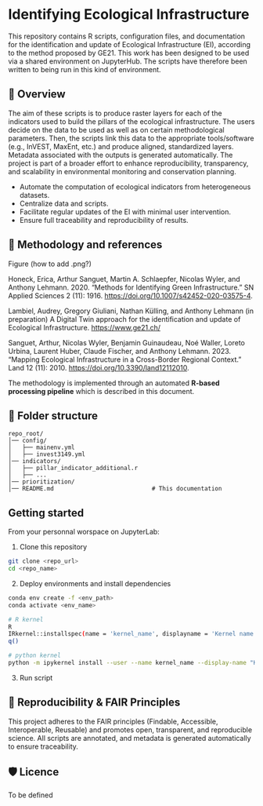 # Identifying Ecological Infrastructure
This repository contains R scripts, configuration files, and documentation for the identification and update of Ecological Infrastructure (EI), according to the method proposed by GE21. 
This work has been designed to be used via a shared environment on JupyterHub. The scripts have therefore been written to being run in this kind of environment. 

## 📌 Overview 
The aim of these scripts is to produce raster layers for each of the indicators used to build the pillars of the ecological infrastructure. The users decide on the data to be used as well as on certain methodological parameters. Then, the scripts link this data to the appropriate tools/software (e.g., InVEST, MaxEnt, etc.) and produce aligned, standardized layers. Metadata associated with the outputs is generated automatically.
The project is part of a broader effort to enhance reproducibility, transparency, and scalability in environmental monitoring and conservation planning.
- Automate the computation of ecological indicators from heterogeneous datasets.
- Centralize data and scripts.
- Facilitate regular updates of the EI with minimal user intervention.
- Ensure full traceability and reproducibility of results.


## 📖 Methodology and references 

Figure (how to add .png?)

Honeck, Erica, Arthur Sanguet, Martin A. Schlaepfer, Nicolas Wyler, and Anthony Lehmann. 2020. “Methods for Identifying Green Infrastructure.” SN Applied Sciences 2 (11): 1916. https://doi.org/10.1007/s42452-020-03575-4.

Lambiel, Audrey, Gregory Giuliani, Nathan Külling, and Anthony Lehmann (in preparation) A Digital Twin approach for the identification and update of Ecological Infrastructure.
https://www.ge21.ch/

Sanguet, Arthur, Nicolas Wyler, Benjamin Guinaudeau, Noé Waller, Loreto Urbina, Laurent Huber, Claude Fischer, and Anthony Lehmann. 2023. “Mapping Ecological Infrastructure in a Cross-Border Regional Context.” Land 12 (11): 2010. https://doi.org/10.3390/land12112010. 

The methodology is implemented through an automated **R-based processing pipeline** which is described in this document.

## 📂 Folder structure

```
repo_root/
│── config/
│   ├── mainenv.yml
│   ├── invest3149.yml
│── indicators/                            
│   ├── pillar_indicator_additional.r
│   ├── ...
│── prioritization/ 
│── README.md                            # This documentation
```

## Getting started
From your personnal worspace on JupyterLab:

1. Clone this repository

```bash
git clone <repo_url>
cd <repo_name>
```

2. Deploy environments and install dependencies

```bash
conda env create -f <env_path>
conda activate <env_name>

# R kernel
R
IRkernel::installspec(name = 'kernel_name', displayname = 'Kernel name')
q()

# python kernel
python -m ipykernel install --user --name kernel_name --display-name "Kernel name"
```

3. Run script

## 🚀 Reproducibility & FAIR Principles
This project adheres to the FAIR principles (Findable, Accessible, Interoperable, Reusable) and promotes open, transparent, and reproducible science. All scripts are annotated, and metadata is generated automatically to ensure traceability.

## 🛡 Licence
To be defined
